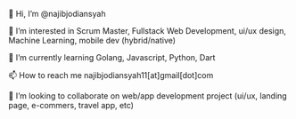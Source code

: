 👋 Hi, I’m @najibjodiansyah
 
 👀 I’m interested in Scrum Master, Fullstack Web Development, ui/ux design, Machine Learning, mobile dev (hybrid/native)
 
 🌱 I’m currently learning Golang, Javascript, Python, Dart
 
 📫 How to reach me najibjodiansyah11[at]gmail[dot]com
 
 💞️ I’m looking to collaborate on web/app development project (ui/ux, landing page, e-commers, travel app, etc)
<!---
najibjodiansyah/najibjodiansyah is a ✨ special ✨ repository because its `README.md` (this file) appears on your GitHub profile.
You can click the Preview link to take a look at your changes.
--->
